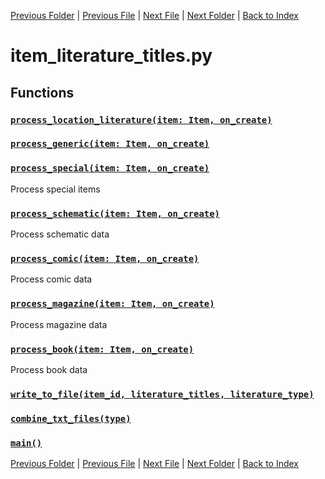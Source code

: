 [Previous Folder](../foraging/foraging_category_infobox.md) | [Previous File](item_lists.md) | [Next File](item_tags.md) | [Next Folder](lists/item_list.md) | [Back to Index](../../index.md)

# item_literature_titles.py

## Functions

### [`process_location_literature(item: Item, on_create)`](https://github.com/Vaileasys/pz-wiki_parser/blob/main/scripts/items/item_literature_titles.py#L143)
### [`process_generic(item: Item, on_create)`](https://github.com/Vaileasys/pz-wiki_parser/blob/main/scripts/items/item_literature_titles.py#L176)
### [`process_special(item: Item, on_create)`](https://github.com/Vaileasys/pz-wiki_parser/blob/main/scripts/items/item_literature_titles.py#L196)

Process special items

### [`process_schematic(item: Item, on_create)`](https://github.com/Vaileasys/pz-wiki_parser/blob/main/scripts/items/item_literature_titles.py#L216)

Process schematic data

### [`process_comic(item: Item, on_create)`](https://github.com/Vaileasys/pz-wiki_parser/blob/main/scripts/items/item_literature_titles.py#L241)

Process comic data

### [`process_magazine(item: Item, on_create)`](https://github.com/Vaileasys/pz-wiki_parser/blob/main/scripts/items/item_literature_titles.py#L264)

Process magazine data

### [`process_book(item: Item, on_create)`](https://github.com/Vaileasys/pz-wiki_parser/blob/main/scripts/items/item_literature_titles.py#L299)

Process book data

### [`write_to_file(item_id, literature_titles, literature_type)`](https://github.com/Vaileasys/pz-wiki_parser/blob/main/scripts/items/item_literature_titles.py#L348)
### [`combine_txt_files(type)`](https://github.com/Vaileasys/pz-wiki_parser/blob/main/scripts/items/item_literature_titles.py#L490)
### [`main()`](https://github.com/Vaileasys/pz-wiki_parser/blob/main/scripts/items/item_literature_titles.py#L507)


[Previous Folder](../foraging/foraging_category_infobox.md) | [Previous File](item_lists.md) | [Next File](item_tags.md) | [Next Folder](lists/item_list.md) | [Back to Index](../../index.md)
